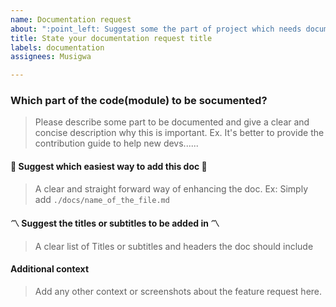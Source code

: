 ```yaml
---
name: Documentation request
about: ":point_left: Suggest some the part of project which needs documentation to help people find their way around easily :point_right:"
title: State your documentation request title
labels: documentation
assignees: Musigwa

---
```


### Which part of the code(module) to be socumented?

> Please describe some part to be documented and give a clear and concise description why this is important. 
> Ex. It's better to provide the contribution guide to help new devs......

#### :book: Suggest which easiest way to add this doc :book:

> A clear and straight forward way of enhancing the doc.
> Ex: Simply add `./docs/name_of_the_file.md`

#### :part_alternation_mark: Suggest the titles or subtitles to be added in :part_alternation_mark:

> A clear list of Titles or subtitles and headers the doc should include

#### Additional context

> Add any other context or screenshots about the feature request here.
